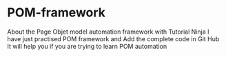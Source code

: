 # POM-framework
About the Page Objet model automation framework with Tutorial Ninja
I have just practised POM framework and Add the complete code in Git Hub
It will help you if you are trying to learn POM automation 
